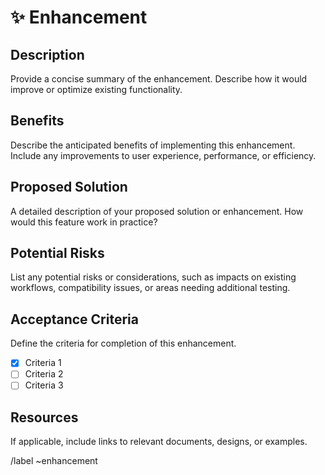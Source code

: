 # ✨ Enhancement

## Description

Provide a concise summary of the enhancement. Describe how it would improve or optimize existing functionality.

## Benefits

Describe the anticipated benefits of implementing this enhancement. Include any improvements to user experience, performance, or efficiency.

## Proposed Solution

A detailed description of your proposed solution or enhancement. How would this feature work in practice?

## Potential Risks

List any potential risks or considerations, such as impacts on existing workflows, compatibility issues, or areas needing additional testing.

## Acceptance Criteria

Define the criteria for completion of this enhancement.

- [x] Criteria 1
- [ ] Criteria 2
- [ ] Criteria 3

## Resources

If applicable, include links to relevant documents, designs, or examples.

/label ~enhancement
